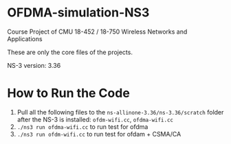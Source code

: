 # OFDMA-simulation-NS3

Course Project of CMU 18-452 / 18-750 Wireless Networks and Applications

These are only the core files of the projects.

NS-3 version: 3.36

# How to Run the Code
1. Pull all the following files to the `ns-allinone-3.36/ns-3.36/scratch` folder after the NS-3 is installed: `ofdm-wifi.cc`, `ofdma-wifi.cc`
3. `./ns3 run ofdma-wifi.cc` to run test for ofdma
4. `./ns3 run ofdm-wifi.cc` to run test for ofdam + CSMA/CA
